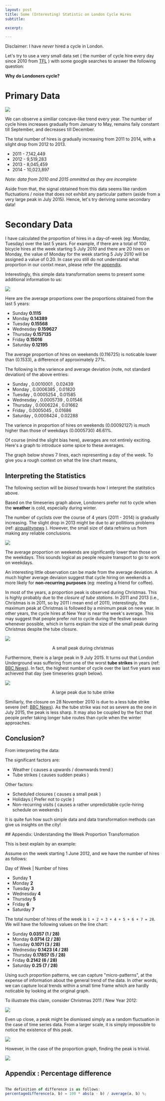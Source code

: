 ```yaml
---
layout: post
title: Some (Interesting) Statistic on London Cycle Hires
subtitle: 

excerpt: 

---
```


Disclaimer: I have _never_ hired a cycle in London.

Let's try to use a very small data set ( the number of cycle hire every day 
since 2010 from [TFL](http://data.london.gov.uk/dataset/number-bicycle-hires/resource/ac29363e-e0cb-47cc-a97a-e216d900a6b0) ) with some google searches to answer 
the following question:

**Why do Londoners cycle?**

# Primary Data 

<div class="full zoomable"><img src="/images/london-cycle-hire/basic-time-series.png"></div>

We can observe a similiar concave-like trend every year. 
The number of cycle hires increases gradually from January to May, 
remains faily constant till September, and decreases till December.

The total number of hires is gradually increasing from 2011 to 2014, with a 
slight drop from 2012 to 2013.

* 2011 -  7,142,449
* 2012 -  9,519,283
* 2013 -  8,045,459
* 2014 -  10,023,897

*Note: data from 2010 and 2015 ommitted as they are incomplete*

Aside from that, the signal obtained from this data seems like random fluctuations / 
noise that does not exhibit any particular pattern (aside from a very large peak 
in July 2015). Hence, let's try deriving some secondary data!

# Secondary Data

I have calculated the proportion of hires in a day-of-week (eg: Monday, Tuesday) over the last 5 years.
For example, if there are a total of 100 bicycle hires at the week starting 5 July 
2010 and there are 20 hires on Monday, the value of Monday for the week 
starting 5 July 2010 will be assigned a value of 0.20. In case you still do not
understand what proportion in our contxt mean, please refer the [appendix](#appendix).

Interestingly, this simple data transformation seems to present some additional
information to us:

<div class="full zoomable"><img src="/images/london-cycle-hire/by-day.png"></div>

Here are the average proportions over the proportions obtained from the last 5 years:

* Sunday  **0.1115**
* Monday  **0.14389**
* Tuesday  **0.15568**
* Wednesday  **0.159627**
* Thursday  **0.157135**
* Friday  **0.15016**
* Saturday  **0.12195**

The average proportion of hires on weekends (0.116725) is 
noticable lower than (0.1533), a difference of approximately 27%.

The following is the varience and average deviation (note, not standard deviation)
of the above entries:

* Sunday , 0.0010001 , 0.02439 
* Monday , 0.0006385 , 0.01820
* Tuesday , 0.0005254 , 0.01585
* Wednesday , 0.0005739 , 0.01546
* Thursday , 0.0006224 , 0.01662
* Friday , 0.0005045 , 0.01686
* Saturday , 0.0008424 , 0.02288

The varience in proportion of hires on weekends (0.00092127) is
much higher than those of weekdays (0.0005730) 46.61%.

Of course (mind the slight bias here), averages are not entirely exciting. 
Here's a graph to introduce some spice to these averages.

The graph below shows 7 lines, each representing a day of the week. To give you a
rough context on what the line chart means, 

## Interpreting the Statistics 

The following section will be _biased_ towards how I interpret the statitstics 
above. 

Based on the timeseries graph above, Londoners prefer not to cycle when the 
**weather** is cold, especially during winter. 

The number of cyclists over the course of 4 years (2011 - 2014) is gradually increasing. The slight drop in 2013 might be due to air pollitions problems (ref: [airqualitynews](http://www.airqualitynews.com/2013/01/11/london-areas-already-exceeding-2013-legal-air-pollution-limits/) ). However, the small size of data refrains us from making any reliable conclusions.

<div class="full zoomable"><img src="/images/london-cycle-hire/basic-time-series-concave.png"></div>

The average proportion on weekends are significantly lower than those on the
weekdays. This sounds logical as people require transport to go to work on
weekdays. 

An interesting little observation can be made from the average deviation. 
A much higher average deviaion suggest that cycle hiring on weekends a more
likely for **non-recurring purposes** (eg: meeting a friend for coffee). 

In most of the years, a proportion peak is observed during Christmas. 
This is highly probably due to the *closure of tube stations*.
In 2011 and 2013 (i.e., Christmas is in 2011, so by 2011 i mean end of 2011),
interestingly, the maximum peak at Christmas is followed by a minimum peak 
on new year. In other years, the cycle hires at New Year is near the week's 
average. This may suggest that people prefer _not_ to cycle during the festive
season whenever possible, which in turns explain the size of the small peak during
Christmas despite the tube closure.

<div class="full zoomable"><img src="/images/london-cycle-hire/timeseries-christmas-2012-up-close.png" /></div>
<p style="text-align : center">A small peak during christmas</p>

Furthermore, there is a large peak in 9 July 2015. It turns out that 
London Underground was suffering from one of
the worst **tube strikes** in years (ref: <a target="_blank" 
href="http://www.bbc.co.uk/news/uk-33438700">BBC News</a>). In fact, the 
highest number of cycle over the last five years was achieved that day (see 
timeseries graph below).

<div class="full zoomable"><img src="/images/london-cycle-hire/large-peak-tube-strike.png" /></div>
<p style="text-align : center">A large peak due to tube strike</p>

Similiarly, the closure on 28 November 2010 is due to a less tube strike 
severe (ref: <a href="http://www.bbc.co.uk/news/uk-england-london-11860210">
BBC News</a>). As the tube strike was not as severe as the one in July 2015,
the peak is less sharp. It may also be coupled by the fact that people prefer
taking longer tube routes than cycle when the winter approaches.

## Conclusion?

From interpreting the data:

The significant factors are:

* Weather ( causes a upwards / downwards trend )
* Tube strikes ( causes sudden peaks )

Other factors:

* Scheduled closures ( causes a small peak )
* Holidays ( Prefer not to cycle )
* Non-recurring visits ( causes a rather unpredictable cycle-hiring schedule on weekends )

It is quite fun how such simple data and data transformation methods can 
give us insights on the city!

<div id="appendix"></div>
## Appendix: Understanding the Week Proportion Transformation

This is best explain by an example:

Assume on the week starting 1 June 2012, and we have the number of hires as follows:

Day of Week | Number of hires

* Sunday  **1**
* Monday  **2**
* Tuesday  **3**
* Wednesday **4**
* Thursday  **5**
* Friday **6**
* Saturday  **7**

The total number of hires of the week is `1 + 2 + 3 + 4 + 5 + 6 + 7 = 28`. We will have the following values on the line chart:

* Sunday    **0.0357 (1 / 28)**
* Monday    **0.0714 (2 / 28)**
* Tuesday   **0.1071 (3 / 28)**
* Wednesday **0.1423 (4 / 28)**
* Thursday  **0.17857 (5 / 28)**
* Friday    **0.2142 (6 / 28)**
* Saturday  **0.25 (7 / 28)**

Using such proportion patterns, we can capture "micro-patterns", at the expense
of information about the general trend of the data. In other words, we can capture
local trends within a small time frame which are hardly noticable by looking at
the original graph.

To illustrate this claim, consider Christmas 2011 / New Year 2012:

<div class="full zoomable"><img src="/images/london-cycle-hire/timeseries-christmas-2012-up-close.png"></div>

Even up close, a peak might be dismissed simply as a random fluctuation in the case of time series data. From a larger scale, it is simply impossible to notice the existence of this peak.

<div class="full zoomable"><img src="/images/london-cycle-hire/timeseries-christmas-2012-highlight.png"></div>

However, in the case of the proportion graph, finding the peak is trivial.

<div class="full zoomable"><img src="/images/london-cycle-hire/proportion-christmas-2012-highlight.png"></div>

## Appendix : Percentage difference

~~~javascript

The definition of difference is as follows:
percentagedifference(a, b) = 100 * abs(a - b) / average(a, b) %;

~~~~

